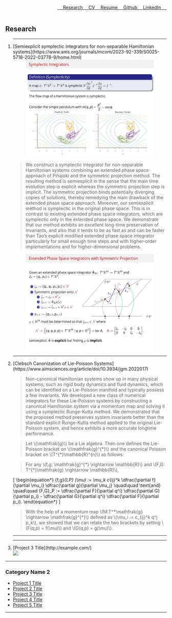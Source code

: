 <a href="https://www.linkedin.com/in/buddhika159/" style="float: right;">LinkedIn &emsp;</a> 
<a href="https://github.com/buddhika159" style="float: right;">&emsp; Github &emsp;</a> 
<a href="pdf/Resume.pdf" style="float: right;" >&emsp; Resume</a>
<a href="pdf/Buddhika CV.pdf" style="float: right;" >&emsp; CV</a>
<a href="Research.html" style="float: right;">&emsp; Research</a>
<br><br>



## Research


<ol>


---

<li> [Semiexplicit symplectic integrators for non-separable Hamiltonian systems](https://www.ams.org/journals/mcom/2023-92-339/S0025-5718-2022-03778-9/home.html) </li>

<div style="text-align: center;">
  <img src="images/semiexplicit slide 1.jpg?raw=true" style="width: 400px; height: 300px;" />
</div>

>We construct a symplectic integrator for non-separable Hamiltonian systems combining an extended phase space approach of Pihajoki and the symmetric projection method. The resulting method is semiexplicit in the sense that the main time evolution step is explicit whereas the symmetric projection step is implicit. The symmetric projection binds potentially diverging copies of solutions, thereby remedying the main drawback of the extended phase space approach. Moreover, our semiexplicit method is symplectic in the original phase space. This is in contrast to existing extended phase space integrators, which are symplectic only in the extended phase space. We demonstrate that our method exhibits an excellent long-time preservation of invariants, and also that it tends to be as fast as and can be faster than Tao’s explicit modified extended phase space integrator particularly for small enough time steps and with higher-order implementations and for higher-dimensional problems.

<div style="text-align: center;">
  <img src="images/semiexplicit slide 2.jpg?raw=true" style="width: 400px; height: 300px;" />
</div>

---
<li> [Clebsch Canonization of Lie-Poisson Systems](https://www.aimsciences.org/article/doi/10.3934/jgm.2022017) </li>

> <p> Non-canonical Hamiltonian systems show up in many physical systems, such as rigid body dynamics and fluid dynamics, which can be identified on a Lie-Poisson manifold and typically possess a few invariants. We developed a new class of numerical integrators for these Lie-Poisson systems by constructing a canonical Hamiltonian system via a momentum map and solving it using a symplectic Runge-Kutta method. We demonstrated that the proposed method preserves system invariants better than the standard explicit Runge-Kutta method applied to the original Lie-Poisson system, and hence exhibits a more accurate longtime performance. </p>

> <p> Let \(\mathfrak{g}\) be a Lie algebra. Then one defines the Lie-Poisson bracket on \(\mathfrak{g}^{*}\) and the canonical Poisson bracket on \(T^{*}\mathbb{R}^{n}\) as follows:  </p>
  

> <p> For any \(f,g: \mathfrak{g}^{*} \rightarrow \mathbb{R}\) and \(F,G: T^{*}\mathfrak{g} \rightarrow \mathbb{R}\),
\[
\begin{equation*} 
\{f,g\}_{LP} (\mu) := \mu_k c_{ij}^k  \dfrac{\partial f}{\partial \mu_i} \dfrac{\partial g}{\partial \mu_j} \quad\quad \text{and} \quad\quad 
\{F,G\}_P := \dfrac{\partial F}{\partial q^i} \dfrac{\partial G}{\partial p_i} - \dfrac{\partial G}{\partial q^i} \dfrac{\partial F}{\partial p_i}.
\end{equation*}
\] </p>

> <p> With the help of a momentum map \(M:T^*\mathfrak{g} \rightarrow \mathfrak{g}^{*}\) defined as \(\mu_i := c_{ij}^k q^j p_k\), we showed that we can relate the two brackets by setting \(F(q,p) = f(\mu)\) and \(G(q,p) = g(\mu)\). </p>

---





---
<li> [Project 3 Title](http://example.com/) </li>
<img src="images/dummy_thumbnail.jpg?raw=true"/>


</ol>


---


### Category Name 2

- [Project 1 Title](http://example.com/)
- [Project 2 Title](http://example.com/)
- [Project 3 Title](http://example.com/)
- [Project 4 Title](http://example.com/)
- [Project 5 Title](http://example.com/)

---



